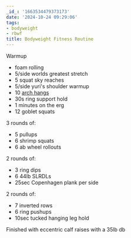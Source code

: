 ```yaml
---
_id_: '1663534479373173'
date: '2024-10-24 09:29:06'
tags:
- bodyweight
- rbwf
title: Bodyweight Fitness Routine
---
```


Warmup

- foam rolling
- 5/side worlds greatest stretch
- 5 squat sky reaches
- 5/side yuri's shoulder warmup
- 10 [arch hangs](https://www.youtube.com/watch?t=7s&v=C995b3KLXS4)
- 30s ring support hold
- 1 minutes on the erg
- 12 goblet squats

3 rounds of:

- 5 pullups
- 6 shrimp squats
- 6 ab wheel rollouts

2 rounds of:

- 3 ring dips
- 6 44lb SLRDLs
- 25sec Copenhagen plank per side

2 rounds of:

- 7 inverted rows
- 6 ring pushups
- 10sec tucked hanging leg hold

Finished with eccentric calf raises with a 35lb db
